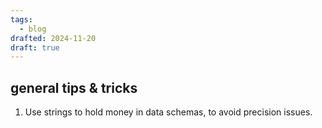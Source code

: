 ```yaml
---
tags:
  - blog
drafted: 2024-11-20
draft: true
---
```


## general tips & tricks

1. Use strings to hold money in data schemas, to avoid precision issues.